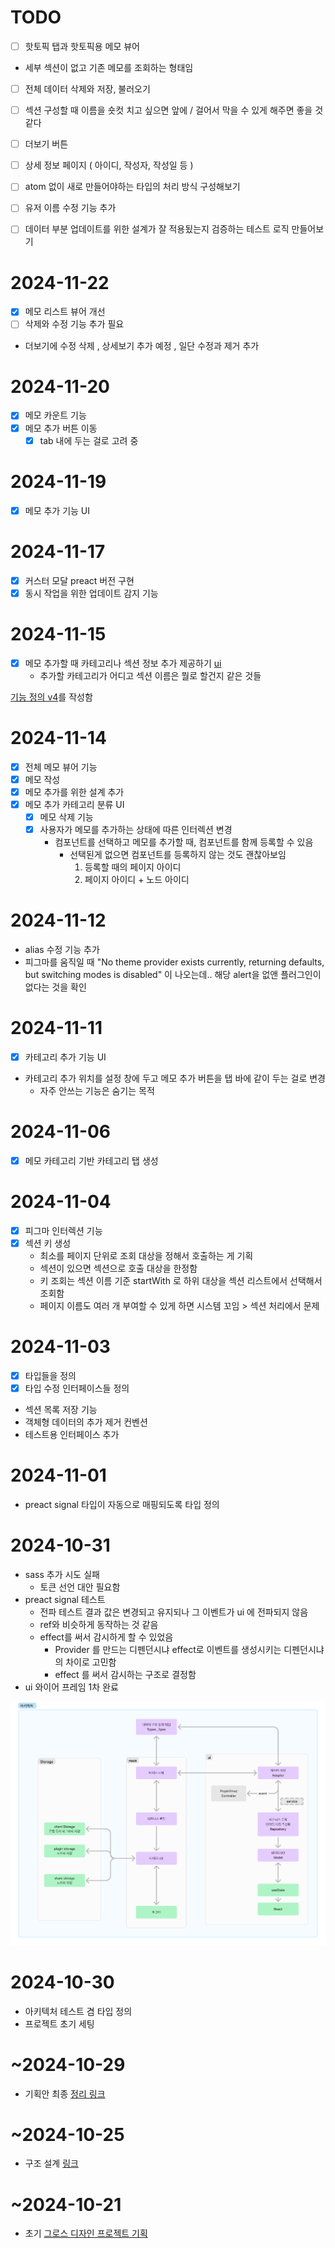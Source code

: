 # TODO

- [ ] 핫토픽 탭과 핫토픽용 메모 뷰어
- 세부 섹션이 없고 기존 메모를 조회하는 형태임

- [ ] 전체 데이터 삭제와 저장, 불러오기

- [ ] 섹션 구성할 때 이름을 숏컷 치고 싶으면 앞에 / 걸어서 막을 수 있게 해주면 좋을 것 같다

- [ ] 더보기 버튼
- [ ] 상세 정보 페이지 ( 아이디, 작성자, 작성일 등 )
- [ ] atom 없이 새로 만들어야하는 타입의 처리 방식 구성해보기
- [ ] 유저 이름 수정 기능 추가
- [ ] 데이터 부분 업데이트를 위한 설계가 잘 적용됬는지 검증하는 테스트 로직 만들어보기

# 2024-11-22

- [x] 메모 리스트 뷰어 개선
- [ ] 삭제와 수정 기능 추가 필요
- 더보기에 수정 삭제 , 상세보기 추가 예정 , 일단 수정과 제거 추가

# 2024-11-20

- [x] 메모 카운트 기능
- [x] 메모 추가 버튼 이동
  - [x] tab 내에 두는 걸로 고려 중

# 2024-11-19

- [x] 메모 추가 기능 UI

# 2024-11-17

- [x] 커스터 모달 preact 버전 구현
- [x] 동시 작업을 위한 업데이트 감지 기능

# 2024-11-15

- [x] 메모 추가할 때 카테고리나 섹션 정보 추가 제공하기 [ui](src\domain\memo\MemoModal.tsx)
  - 추가할 카테고리가 어디고 섹션 이름은 뭘로 할건지 같은 것들

[기능 정의 v4](https://publish.obsidian.md/bangjunwoo/Project/figma-memo/%ED%94%84%EB%A1%9C%EB%8D%95%ED%8A%B8/%EB%A9%94%EB%AA%A8+%EB%B6%80%EB%B6%84+%EB%B2%84%EC%A0%80%EB%8B%9D/202411152224)를 작성함

# 2024-11-14

- [x] 전체 메모 뷰어 기능
- [x] 메모 작성
- [x] 메모 추가를 위한 설계 추가
- [x] 메모 추가 카테고리 분류 UI
  - [x] 메모 삭제 기능
  - [x] 사용자가 메모를 추가하는 상태에 따른 인터렉션 변경
    - 컴포넌트를 선택하고 메모를 추가할 때, 컴포넌트를 함께 등록할 수 있음
      - 선택된게 없으면 컴포넌트를 등록하지 않는 것도 괜찮아보임
        1. 등록할 때의 페이지 아이디
        2. 페이지 아이디 + 노드 아이디

# 2024-11-12

- alias 수정 기능 추가
- 피그마를 움직일 때 "No theme provider exists currently, returning defaults, but switching modes is disabled" 이 나오는데..
  해당 alert을 없앤 플러그인이 없다는 것을 확인

# 2024-11-11

- [x] 카테고리 추가 기능 UI
- 카테고리 추가 위치를 설정 창에 두고 메모 추가 버튼을 탭 바에 같이 두는 걸로 변경
  - 자주 안쓰는 기능은 숨기는 목적

# 2024-11-06

- [x] 메모 카테고리 기반 카테고리 탭 생성

# 2024-11-04

- [x] 피그마 인터렉션 기능
- [x] 섹션 키 생성
  - 최소를 페이지 단위로 조회 대상을 정해서 호출하는 게 기획
  - 섹션이 있으면 섹션으로 호출 대상을 한정함
  - 키 조회는 섹션 이름 기준 startWith 로 하위 대상을 섹션 리스트에서 선택해서 조회함
  - 페이지 이름도 여러 개 부여할 수 있게 하면 시스템 꼬임 > 섹션 처리에서 문제

# 2024-11-03

- [x] 타입들을 정의
- [x] 타입 수정 인터페이스들 정의
- 섹션 목록 저장 기능
- 객체형 데이터의 추가 제거 컨벤션
- 테스트용 인터페이스 추가

# 2024-11-01

- preact signal 타입이 자동으로 매핑되도록 타입 정의

# 2024-10-31

- sass 추가 시도 실패
  - 토큰 선언 대안 필요함
- preact signal 테스트
  - 전파 테스트 결과 값은 변경되고 유지되나 그 이벤트가 ui 에 전파되지 않음
  - ref와 비슷하게 동작하는 것 같음
  - effect를 써서 감시하게 할 수 있었음
    - Provider 를 만드는 디펜던시냐 effect로 이벤트를 생성시키는 디펜던시냐의 차이로 고민함
    - effect 를 써서 감시하는 구조로 결정함
- ui 와이어 프레임 1차 완료

![alt text](image-1.png)

# 2024-10-30

- 아키텍처 테스트 겸 타입 정의
- 프로젝트 초기 세팅

# ~2024-10-29

- 기획안 최종 [정리 링크](https://publish.obsidian.md/bangjunwoo/%EA%B7%B8%EB%A1%9C%EC%8A%A4+%EB%94%94%EC%9E%90%EC%9D%B8/%EA%B3%BC%EC%A0%9C/202410291455)

# ~2024-10-25

- 구조 설계 [링크](https://www.figma.com/board/2ROOGC9UAKaxmeIQGpID9E/%EB%A7%81%ED%81%AC-%EB%A9%94%EB%AA%A8-%EB%8D%B0%EC%9D%B4%ED%84%B0-%EC%B2%98%EB%A6%AC-%EA%B5%AC%EC%A1%B0?node-id=0-1&t=sygj0HY0gwufjiIB-1)

# ~2024-10-21

- 초기 [그로스 디자인 프로젝트 기획](https://publish.obsidian.md/bangjunwoo/%EA%B7%B8%EB%A1%9C%EC%8A%A4+%EB%94%94%EC%9E%90%EC%9D%B8/%EA%B3%BC%EC%A0%9C/202410151332)
